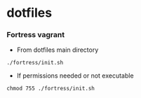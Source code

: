 # dotfiles

### Fortress vagrant
- From dotfiles main directory
```
./fortress/init.sh

```
- If permissions needed or not executable
```
chmod 755 ./fortress/init.sh
```
